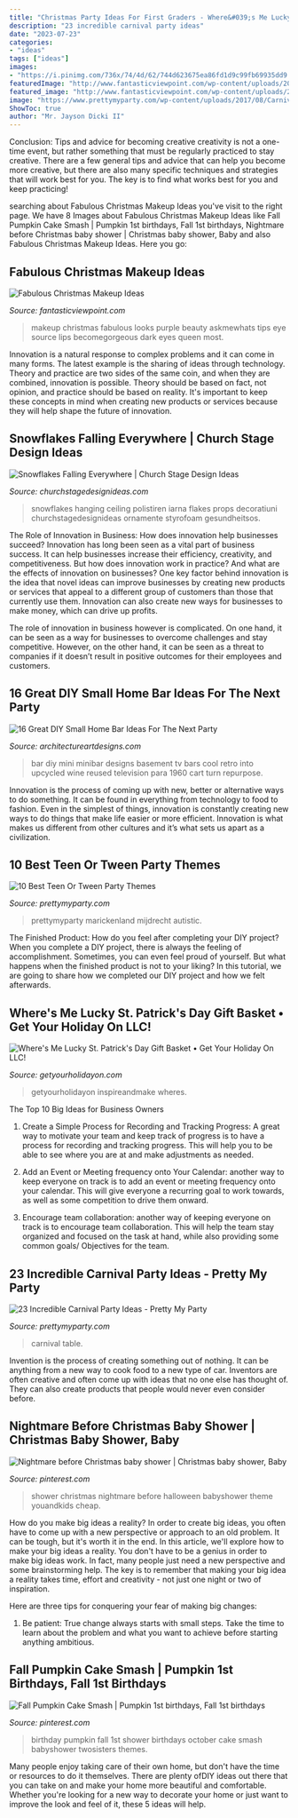 ```yaml
---
title: "Christmas Party Ideas For First Graders - Where&#039;s Me Lucky St. Patrick&#039;s Day Gift Basket • Get Your Holiday On Llc!"
description: "23 incredible carnival party ideas"
date: "2023-07-23"
categories:
- "ideas"
tags: ["ideas"]
images:
- "https://i.pinimg.com/736x/74/4d/62/744d623675ea86fd1d9c99fb69935dd9.jpg"
featuredImage: "http://www.fantasticviewpoint.com/wp-content/uploads/2013/11/christmas_makeup_ideas_3.jpg"
featured_image: "http://www.fantasticviewpoint.com/wp-content/uploads/2013/11/christmas_makeup_ideas_3.jpg"
image: "https://www.prettymyparty.com/wp-content/uploads/2017/08/Carnival-Party-Table.jpg"
ShowToc: true
author: "Mr. Jayson Dicki II"
---
```



Conclusion: Tips and advice for becoming creative
creativity is not a one-time event, but rather something that must be regularly practiced to stay creative. There are a few general tips and advice that can help you become more creative, but there are also many specific techniques and strategies that will work best for you. The key is to find what works best for you and keep practicing!

	

		
searching about Fabulous Christmas Makeup Ideas you've visit to the right page. We have 8 Images about Fabulous Christmas Makeup Ideas like Fall Pumpkin Cake Smash | Pumpkin 1st birthdays, Fall 1st birthdays, Nightmare before Christmas baby shower | Christmas baby shower, Baby and also Fabulous Christmas Makeup Ideas. Here you go:
		
    
## Fabulous Christmas Makeup Ideas

<img loading=lazy src="http://www.fantasticviewpoint.com/wp-content/uploads/2013/11/christmas_makeup_ideas_3.jpg" onerror="this.onerror=null;this.src='https://tse3.mm.bing.net/th?id=OIP.UOD9ImPGUEXH9WM7OwnkAQHaLH&amp;pid=15.1';" alt="Fabulous Christmas Makeup Ideas">

_Source: fantasticviewpoint.com_

>makeup christmas fabulous looks purple beauty askmewhats tips eye source lips becomegorgeous dark eyes queen most. 

	

Innovation is a natural response to complex problems and it can come in many forms. The latest example is the sharing of ideas through technology. Theory and practice are two sides of the same coin, and when they are combined, innovation is possible. Theory should be based on fact, not opinion, and practice should be based on reality. It's important to keep these concepts in mind when creating new products or services because they will help shape the future of innovation.

    
## Snowflakes Falling Everywhere | Church Stage Design Ideas

<img loading=lazy src="http://www.churchstagedesignideas.com/wp-content/uploads/2011/02/DSC_0151.jpg" onerror="this.onerror=null;this.src='https://tse1.mm.bing.net/th?id=OIP.OypCTSQ2xTkWk_WtidgmlwHaE6&amp;pid=15.1';" alt="Snowflakes Falling Everywhere | Church Stage Design Ideas">

_Source: churchstagedesignideas.com_

>snowflakes hanging ceiling polistiren iarna flakes props decoratiuni churchstagedesignideas ornamente styrofoam gesundheitsos. 

	

The Role of Innovation in Business: How does innovation help businesses succeed?
Innovation has long been seen as a vital part of business success. It can help businesses increase their efficiency, creativity, and competitiveness. But how does innovation work in practice? And what are the effects of innovation on businesses?
One key factor behind innovation is the idea that novel ideas can improve businesses by creating new products or services that appeal to a different group of customers than those that currently use them. Innovation can also create new ways for businesses to make money, which can drive up profits.

The role of innovation in business however is complicated. On one hand, it can be seen as a way for businesses to overcome challenges and stay competitive. However, on the other hand, it can be seen as a threat to companies if it doesn’t result in positive outcomes for their employees and customers.

    
## 16 Great DIY Small Home Bar Ideas For The Next Party

<img loading=lazy src="http://www.architectureartdesigns.com/wp-content/uploads/2015/05/446.jpg" onerror="this.onerror=null;this.src='https://tse3.mm.bing.net/th?id=OIP.M0w-zA2T5arNSAOYUalkOwHaLJ&amp;pid=15.1';" alt="16 Great DIY Small Home Bar Ideas For The Next Party">

_Source: architectureartdesigns.com_

>bar diy mini minibar designs basement tv bars cool retro into upcycled wine reused television para 1960 cart turn repurpose. 

	

Innovation is the process of coming up with new, better or alternative ways to do something. It can be found in everything from technology to food to fashion. Even in the simplest of things, innovation is constantly creating new ways to do things that make life easier or more efficient. Innovation is what makes us different from other cultures and it’s what sets us apart as a civilization.

    
## 10 Best Teen Or Tween Party Themes

<img loading=lazy src="https://www.prettymyparty.com/wp-content/uploads/2015/04/Teen-Tween-Party-Themes.jpg" onerror="this.onerror=null;this.src='https://tse4.mm.bing.net/th?id=OIP.AzzkQPP7G2Ub_-ikfB-f0QAAAA&amp;pid=15.1';" alt="10 Best Teen Or Tween Party Themes">

_Source: prettymyparty.com_

>prettymyparty marickenland mijdrecht autistic. 

	

The Finished Product: How do you feel after completing your DIY project?
When you complete a DIY project, there is always the feeling of accomplishment. Sometimes, you can even feel proud of yourself. But what happens when the finished product is not to your liking? In this tutorial, we are going to share how we completed our DIY project and how we felt afterwards.

    
## Where&#039;s Me Lucky St. Patrick&#039;s Day Gift Basket • Get Your Holiday On LLC!

<img loading=lazy src="https://i1.wp.com/www.getyourholidayon.com/wp-content/uploads/2017/02/Wheres-Me-Lucky-Lottery-Basket.jpg?fit=1000%2C1500&amp;ssl=1" onerror="this.onerror=null;this.src='https://tse4.mm.bing.net/th?id=OIP.5x21-Vhc0d5c23CERpB1dAHaLH&amp;pid=15.1';" alt="Where&#039;s Me Lucky St. Patrick&#039;s Day Gift Basket • Get Your Holiday On LLC!">

_Source: getyourholidayon.com_

>getyourholidayon inspireandmake wheres. 

	

The Top 10 Big Ideas for Business Owners
1. Create a Simple Process for Recording and Tracking Progress: A great way to motivate your team and keep track of progress is to have a process for recording and tracking progress. This will help you to be able to see where you are at and make adjustments as needed.
2. Add an Event or Meeting frequency onto Your Calendar: another way to keep everyone on track is to add an event or meeting frequency onto your calendar. This will give everyone a recurring goal to work towards, as well as some competition to drive them onward.

3. Encourage team collaboration: another way of keeping everyone on track is to encourage team collaboration. This will help the team stay organized and focused on the task at hand, while also providing some common goals/ Objectives for the team.


    
## 23 Incredible Carnival Party Ideas - Pretty My Party

<img loading=lazy src="https://www.prettymyparty.com/wp-content/uploads/2017/08/Carnival-Party-Table.jpg" onerror="this.onerror=null;this.src='https://tse2.mm.bing.net/th?id=OIP.oobAT2dDkZx-_ypLtuhKHQHaKY&amp;pid=15.1';" alt="23 Incredible Carnival Party Ideas - Pretty My Party">

_Source: prettymyparty.com_

>carnival table. 

	

Invention is the process of creating something out of nothing. It can be anything from a new way to cook food to a new type of car. Inventors are often creative and often come up with ideas that no one else has thought of. They can also create products that people would never even consider before.

    
## Nightmare Before Christmas Baby Shower | Christmas Baby Shower, Baby

<img loading=lazy src="https://i.pinimg.com/736x/d5/71/7f/d5717f0685a7e8a04513d8de7f082f95--christmas-baby-shower-nightmare-before-christmas.jpg" onerror="this.onerror=null;this.src='https://tse2.mm.bing.net/th?id=OIP.jLEeb2BNHUAY_2d70XL6FgHaNK&amp;pid=15.1';" alt="Nightmare before Christmas baby shower | Christmas baby shower, Baby">

_Source: pinterest.com_

>shower christmas nightmare before halloween babyshower theme youandkids cheap. 

	

How do you make big ideas a reality?
In order to create big ideas, you often have to come up with a new perspective or approach to an old problem. It can be tough, but it's worth it in the end. In this article, we'll explore how to make your big ideas a reality.
You don't have to be a genius in order to make big ideas work. In fact, many people just need a new perspective and some brainstorming help. The key is to remember that making your big idea a reality takes time, effort and creativity - not just one night or two of inspiration.

Here are three tips for conquering your fear of making big changes: 
1) Be patient: True change always starts with small steps. Take the time to learn about the problem and what you want to achieve before starting anything ambitious.

    
## Fall Pumpkin Cake Smash | Pumpkin 1st Birthdays, Fall 1st Birthdays

<img loading=lazy src="https://i.pinimg.com/736x/74/4d/62/744d623675ea86fd1d9c99fb69935dd9.jpg" onerror="this.onerror=null;this.src='https://tse3.mm.bing.net/th?id=OIP.wvhPSpGp2Lu6CCEULaSwjAHaLJ&amp;pid=15.1';" alt="Fall Pumpkin Cake Smash | Pumpkin 1st birthdays, Fall 1st birthdays">

_Source: pinterest.com_

>birthday pumpkin fall 1st shower birthdays october cake smash babyshower twosisters themes. 

	

Many people enjoy taking care of their own home, but don't have the time or resources to do it themselves. There are plenty ofDIY ideas out there that you can take on and make your home more beautiful and comfortable. Whether you're looking for a new way to decorate your home or just want to improve the look and feel of it, these 5 ideas will help.

